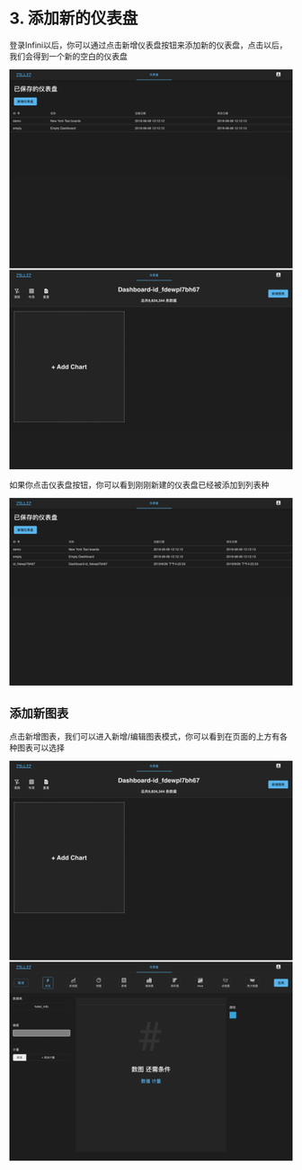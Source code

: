 # 3. 添加新的仪表盘

登录Infini以后，你可以通过点击新增仪表盘按钮来添加新的仪表盘，点击以后，我们会得到一个新的空白的仪表盘

![添加仪表盘](./assets/dashboard-list.png)
![空白的仪表盘](./assets/empty-dashboard.png)

如果你点击仪表盘按钮，你可以看到刚刚新建的仪表盘已经被添加到列表种

![已添加](./assets/new-dashboard-added.png)

## 添加新图表
点击新增图表，我们可以进入新增/编辑图表模式，你可以看到在页面的上方有各种图表可以选择

![Empy Dashboard](./assets/empty-dashboard.png)
![add chart](./assets/add-chart.png)



